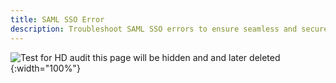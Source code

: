 ```yaml
---
title: SAML SSO Error
description: Troubleshoot SAML SSO errors to ensure seamless and secure access to your Expensify account.
---
```


![Test for HD audit this page will be hidden and and later deleted]({{site.url}}/assets/images/SAML-SSO.png){:width="100%"}
